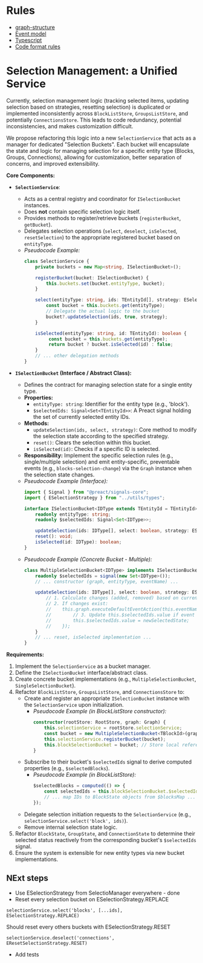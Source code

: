 # Rules
- [graph-structure](.cursor/rules/graph-structure.mdc)
- [Event model](.cursor/rules/event-model-rules.mdc)
- [Typescript](.cursor/rules/typescript-rules.mdc)
- [Code format rules](.cursor/rules/prettier-style-rules.mdc)

# Selection Management: a Unified Service

Currently, selection management logic (tracking selected items, updating selection based on strategies, resetting selection) is duplicated or implemented inconsistently across `BlockListStore`, `GroupsListStore`, and potentially `ConnectionsStore`. This leads to code redundancy, potential inconsistencies, and makes customization difficult.

We propose refactoring this logic into a new `SelectionService` that acts as a manager for dedicated "Selection Buckets". Each bucket will encapsulate the state and logic for managing selection for a specific entity type (Blocks, Groups, Connections), allowing for customization, better separation of concerns, and improved extensibility.

**Core Components:**

*   **`SelectionService`**:
    *   Acts as a central registry and coordinator for `ISelectionBucket` instances.
    *   Does **not** contain specific selection logic itself.
    *   Provides methods to register/retrieve buckets (`registerBucket`, `getBucket`).
    *   Delegates selection operations (`select`, `deselect`, `isSelected`, `resetSelection`) to the appropriate registered bucket based on `entityType`.
    *   *Pseudocode Example:*
        ```typescript
        class SelectionService {
            private buckets = new Map<string, ISelectionBucket>();

            registerBucket(bucket: ISelectionBucket) {
                this.buckets.set(bucket.entityType, bucket);
            }

            select(entityType: string, ids: TEntityId[], strategy: ESelectionStrategy) {
                const bucket = this.buckets.get(entityType);
                // Delegate the actual logic to the bucket
                bucket?.updateSelection(ids, true, strategy);
            }

            isSelected(entityType: string, id: TEntityId): boolean {
                 const bucket = this.buckets.get(entityType);
                 return bucket ? bucket.isSelected(id) : false;
            }
            // ... other delegation methods
        }
        ```

*   **`ISelectionBucket` (Interface / Abstract Class):**
    *   Defines the contract for managing selection state for a single entity type.
    *   **Properties:**
        *   `entityType: string`: Identifier for the entity type (e.g., 'block').
        *   `$selectedIds: Signal<Set<TEntityId>>`: A Preact signal holding the set of currently selected entity IDs.
    *   **Methods:**
        *   `updateSelection(ids, select, strategy)`: Core method to modify the selection state according to the specified strategy.
        *   `reset()`: Clears the selection within this bucket.
        *   `isSelected(id)`: Checks if a specific ID is selected.
    *   **Responsibility:** Implement the specific selection rules (e.g., single/multiple selection) and emit entity-specific, preventable events (e.g., `blocks-selection-change`) via the `Graph` instance when the selection state changes.
    *   *Pseudocode Example (Interface):*
        ```typescript
        import { Signal } from "@preact/signals-core";
        import { ESelectionStrategy } from "../utils/types";

        interface ISelectionBucket<IDType extends TEntityId = TEntityId> {
            readonly entityType: string;
            readonly $selectedIds: Signal<Set<IDType>>;

            updateSelection(ids: IDType[], select: boolean, strategy: ESelectionStrategy): void;
            reset(): void;
            isSelected(id: IDType): boolean;
        }
        ```
    *   *Pseudocode Example (Concrete Bucket - Multiple):*
        ```typescript
        class MultipleSelectionBucket<IDType> implements ISelectionBucket<IDType> {
            readonly $selectedIds = signal(new Set<IDType>());
            // ... constructor (graph, entityType, eventName) ...

            updateSelection(ids: IDType[], select: boolean, strategy: ESelectionStrategy) {
                // 1. Calculate changes (added, removed) based on current state and strategy
                // 2. If changes exist:
                //    this.graph.executеDefaultEventAction(this.eventName, payload, () => {
                //        // 3. Update this.$selectedIds.value if event not prevented
                //        this.$selectedIds.value = newSelectedState;
                //    });
            }
            // ... reset, isSelected implementation ...
        }
        ```

**Requirements:**

1.  Implement the `SelectionService` as a bucket manager.
2.  Define the `ISelectionBucket` interface/abstract class.
3.  Create concrete bucket implementations (e.g., `MultipleSelectionBucket`, `SingleSelectionBucket`).
4.  Refactor `BlockListStore`, `GroupsListStore`, and `ConnectionsStore` to:
    *   Create and register an appropriate `ISelectionBucket` instance with the `SelectionService` upon initialization.
        *   *Pseudocode Example (in BlockListStore constructor):*
            ```typescript
            constructor(rootStore: RootStore, graph: Graph) {
                this.selectionService = rootStore.selectionService;
                const bucket = new MultipleSelectionBucket<TBlockId>(graph, 'block', 'blocks-selection-change');
                this.selectionService.registerBucket(bucket);
                this.blockSelectionBucket = bucket; // Store local reference
            }
            ```
    *   Subscribe to their bucket's `$selectedIds` signal to derive computed properties (e.g., `$selectedBlocks`).
        *   *Pseudocode Example (in BlockListStore):*
            ```typescript
            $selectedBlocks = computed(() => {
                const selectedIds = this.blockSelectionBucket.$selectedIds.value; // Use bucket's signal
                // ... map IDs to BlockState objects from $blocksMap ...
            });
            ```
    *   Delegate selection initiation requests to the `SelectionService` (e.g., `selectionService.select('block', ids)`).
    *   Remove internal selection state logic.
5.  Refactor `BlockState`, `GroupState`, and `ConnectionState` to determine their selected status reactively from the corresponding bucket's `$selectedIds` signal.
6.  Ensure the system is extensible for new entity types via new bucket implementations.


## NExt steps 

- Use ESelectionStrategy from SelectioManager everywhere - done
- Reset every selection bucket on ESelectionStrategy.REPLACE
```
selectionService.select('blocks', [...ids], ESelectionStrategy.REPLACE)
``` 
Should reset every others buckets with ESelectionStrategy.RESET
```
selectionService.deselect('connections', EResetSelectionStrategy.RESET)
```
- Add tests